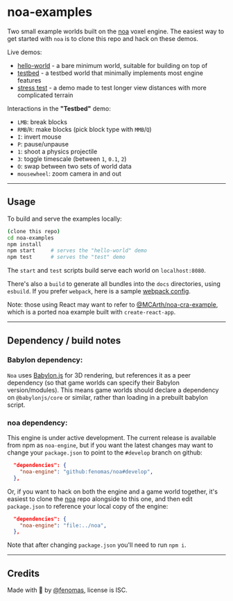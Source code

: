 
# noa-examples

Two small example worlds built on the [noa](https://github.com/fenomas/noa) voxel engine. The easiest way to get started with `noa` is to clone this repo and hack on these demos.

Live demos:
 * [hello-world](https://fenomas.github.io/noa-examples/hello-world/) - a bare minimum world, suitable for building on top of
 * [testbed](https://fenomas.github.io/noa-examples/test/) - a testbed world that minimally implements most engine features
 * [stress test](https://fenomas.github.io/noa-examples/stress/) - a demo made to test longer view distances with more complicated terrain

Interactions in the **"Testbed"** demo:
 * `LMB`: break blocks
 * `RMB`/`R`: make blocks (pick block type with `MMB`/`Q`)
 * `I`: invert mouse
 * `P`: pause/unpause
 * `1`: shoot a physics projectile
 * `3`: toggle timescale (between `1`, `0.1`, `2`)
 * `O`: swap between two sets of world data
 * `mousewheel`: zoom camera in and out

----

## Usage

To build and serve the examples locally:

```sh
(clone this repo)
cd noa-examples
npm install
npm start     # serves the "hello-world" demo
npm test      # serves the "test" demo
```

The `start` and `test` scripts build serve each world on `localhost:8080`.

There's also a `build` to generate all bundles into the `docs` directories, using `esbuild`. If you prefer `webpack`, here is a sample [webpack config](src/hello-world/webpack.config.js).

Note: those using React may want to refer to [@MCArth/noa-cra-example](https://github.com/MCArth/noa-cra-example), which is a ported noa example built with `create-react-app`.


----

## Dependency / build notes

### Babylon dependency:

`Noa` uses [Babylon.js](https://www.babylonjs.com/) for 3D rendering, but references it as a peer dependency (so that game worlds can specify their Babylon version/modules). This means game worlds should declare a dependency on `@babylonjs/core` or similar, rather than loading in a prebuilt babylon script.

### noa dependency:

This engine is under active development. The current release is available from npm as `noa-engine`, but if you want the latest changes may want to change your `package.json` to point to the `#develop` branch on github:

```json
  "dependencies": {
    "noa-engine": "github:fenomas/noa#develop",
  },
```

Or, if you want to hack on both the engine and a game world together, it's easiest to clone the [noa](https://github.com/fenomas/noa) repo alongside to this one, and then edit `package.json` to reference your local copy of the engine:

```json
  "dependencies": {
    "noa-engine": "file:../noa",
  },
```

Note that after changing `package.json` you'll need to run `npm i`.

----

## Credits

Made with 🍺 by [@fenomas](https://fenomas.com), license is ISC.


